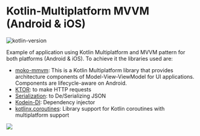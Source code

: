 # Kotlin-Multiplatform MVVM (Android & iOS)
![kotlin-version](https://img.shields.io/badge/kotlin-1.3.50-orange)

Example of application using Kotlin Multiplatform and MVVM pattern for both platforms (Android & iOS). To achieve it the libraries used are:

- [moko-mmvm](https://github.com/icerockdev/moko-mvvm): This is a Kotlin Multiplatform library that provides architecture components of Model-View-ViewModel for UI applications. Components are lifecycle-aware on Android.
- [KTOR](https://github.com/ktorio/ktor): to make HTTP requests
- [Serialization](https://github.com/Kotlin/kotlinx.serialization): to De/Serializing JSON 
- [Kodein-DI](https://github.com/Kodein-Framework/Kodein-DI): Dependency injector
- [kotlinx.coroutines](https://github.com/Kotlin/kotlinx.coroutines): Library support for Kotlin coroutines with multiplatform support


<img src="https://github.com/jarroyoesp/KotlinMultiplatform_MVVM/blob/master/images/KMP_MVVM_Schema.png">
